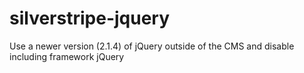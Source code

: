 silverstripe-jquery
===================

Use a newer version (2.1.4) of jQuery outside of the CMS and disable including framework jQuery
